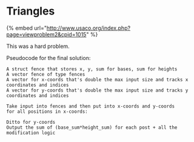 # Triangles

{% embed url="http://www.usaco.org/index.php?page=viewproblem2&cpid=1015" %}

This was a hard problem.&#x20;

Pseudocode for the final solution:&#x20;

```
A struct fence that stores x, y, sum for bases, sum for heights
A vector fence of type fences
A vector for x-coords that's double the max input size and tracks x coordinates and indices
A vector for y-coords that's double the max input size and tracks y coordinates and indices

Take input into fences and then put into x-coords and y-coords 
for all positions in x-coords:
    
Ditto for y-coords
Output the sum of (base_sum*height_sum) for each post + all the modification logic
```
